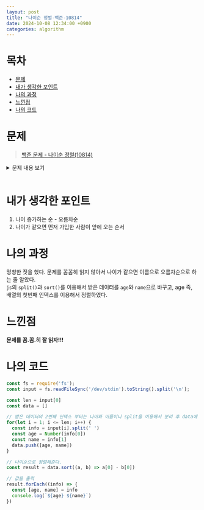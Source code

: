 ```yaml
---
layout: post
title: "나이순 정렬-백준-10814"
date: 2024-10-08 12:34:00 +0900
categories: algorithm
---
```


# 목차
- [문제](#문제)
- [내가 생각한 포인트](#내가-생각한-포인트)
- [나의 과정](#나의-과정)
- [느낀점](#느낀점)
- [나의 코드](#나의-코드)



# 문제

> [백준 문제 - 나이순 정렬(10814)](https://www.acmicpc.net/problem/10814)

<details>

<summary>
문제 내용 보기
</summary>

문제 <br>
<br>
온라인 저지에 가입한 사람들의 나이와 이름이 가입한 순서대로 주어진다. 이때, 회원들을 나이가 증가하는 순으로, 나이가 같으면 먼저 가입한 사람이 앞에 오는 순서로 정렬하는 프로그램을 작성하시오.<br>
<br>
입력 <br>
<br>
첫째 줄에 온라인 저지 회원의 수 N이 주어진다. (1 ≤ N ≤ 100,000)<br>
둘째 줄부터 N개의 줄에는 각 회원의 나이와 이름이 공백으로 구분되어 주어진다. 나이는 1보다 크거나 같으며, 200보다 작거나 같은 정수이고, 이름은 알파벳 대소문자로 이루어져 있고, 길이가 100보다 작거나 같은 문자열이다. 입력은 가입한 순서로 주어진다.<br>
<br>
출력 <br>
<br>
첫째 줄부터 총 N개의 줄에 걸쳐 온라인 저지 회원을 나이 순, 나이가 같으면 가입한 순으로 한 줄에 한 명씩 나이와 이름을 공백으로 구분해 출력한다.
</details>
<br>

# 내가 생각한 포인트

1. 나이 증가하는 순 - 오름차순
2. 나이가 같으면 먼저 가입한 사람이 앞에 오는 순서

# 나의 과정
멍청한 짓을 했다. 문제를 꼼꼼히 읽지 않아서 나이가 같으면 이름으로 오름차순으로 하는 줄 알았다.<br>
`js`의 `split()`과 `sort()`를 이용해서 받은 데이터를 `age`와 `name`으로 바꾸고, age 즉, 배열의 첫번째 인덱스를 이용해서 정렬하였다.

# 느낀점
**문제를 꼼.꼼.히 잘 읽자!!!**

# 나의 코드

```js
const fs = require('fs');
const input = fs.readFileSync('/dev/stdin').toString().split('\n'); 

const len = input[0]
const data = []

// 받은 데이터의 2번째 인덱스 부터는 나이와 이름이니 split을 이용해서 분리 후 data에 넣어준다.
for(let i = 1; i <= len; i++) {
  const info = input[i].split(' ')
  const age = Number(info[0])
  const name = info[1]
  data.push([age, name])
}

// 나이순으로 정렬해준다.
const result = data.sort((a, b) => a[0] - b[0])

// 값을 출력
result.forEach((info) => {
  const [age, name] = info
  console.log(`${age} ${name}`)
})

```
